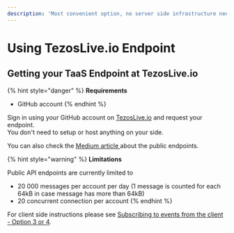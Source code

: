 ```yaml
---
description: 'Most convenient option, no server side infrastructure needed.'
---
```


# Using TezosLive.io Endpoint

## Getting your TaaS Endpoint at TezosLive.io

{% hint style="danger" %}
**Requirements**

* GitHub account
{% endhint %}

Sign in using your GitHub account on [TezosLive.io](https://www.tezoslive.io) and request your endpoint.   
You don't need to setup or host anything on your side. 

You can also check the [Medium article ](https://medium.com/tezoslive/public-tezos-signalr-websocket-endpoint-available-on-tezoslive-io-28e0dcfcc8f)about the public endpoints.

{% hint style="warning" %}
**Limitations**

Public API endpoints are currently limited to

* 20 000 messages per account per day  \(1 message is counted for each 64kB in case message has more than 64kB\)
* 20 concurrent connection per account
{% endhint %}

For client side instructions please see [Subscribing to events from the client - Option 3 or 4](../#i-am-using-option-3-or-4).



